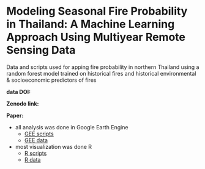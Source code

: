 # Modeling Seasonal Fire Probability in Thailand: A Machine Learning Approach Using Multiyear Remote Sensing Data 

Data and scripts used for apping fire probability in northern Thailand using a random forest model trained on historical fires and historical environmental & socioeconomic predictors of fires

**data DOI:**

**Zenodo link:**

**Paper:** 

* all analysis was done in Google Earth Engine
    * [GEE scripts](https://code.earthengine.google.com/?accept_repo=users/ee-scripts/Thailand-WB-FireRisk)
    * [GEE data](https://code.earthengine.google.com/?asset=projects/worldbank-fire/assets/ThailandFireProbability_public)
* most visualization was done R 
    * [R scripts](https://github.com/enikoebihari/ThailandFireProbability/tree/main/visualizationScripts)
    * [R data](https://github.com/enikoebihari/ThailandFireProbability/tree/main/data)



